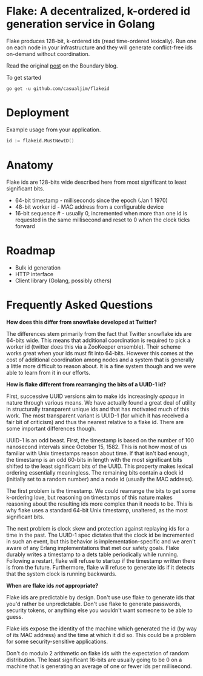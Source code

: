 # Flake: A decentralized, k-ordered id generation service in Golang


Flake produces 128-bit, k-ordered ids (read time-ordered lexically). Run one on each node in your infrastructure and they will generate conflict-free ids on-demand without coordination.

Read the original [post](http://boundary.com/blog/2012/01/12/flake-a-decentralized-k-ordered-unique-id-generator-in-erlang/) on the Boundary blog.

To get started

	go get -u github.com/casualjim/flakeid

# Deployment

Example usage from your application.

```go
id := flakeid.MustNewID()
```

# Anatomy

Flake ids are 128-bits wide described here from most significant to least significant bits.

* 64-bit timestamp - milliseconds since the epoch (Jan 1 1970)
* 48-bit worker id - MAC address from a configurable device
* 16-bit sequence # - usually 0, incremented when more than one id is requested in the same millisecond and reset to 0 when the clock ticks forward


# Roadmap

* Bulk id generation
* HTTP interface
* Client library (Golang, possibly others)


# Frequently Asked Questions

**How does this differ from snowflake developed at Twitter?**

The differences stem primarily from the fact that Twitter snowflake ids are 64-bits wide. This means that additional coordination is required to pick a worker id (twitter does this via a ZooKeeper ensemble). Their scheme works great when your ids must fit into 64-bits. However this comes at the cost of additional coordination among nodes and a system that is generally a little more difficult to reason about. It is a fine system though and we were able to learn from it in our efforts.

**How is flake different from rearranging the bits of a UUID-1 id?**

First, successive UUID versions aim to make ids increasingly _opaque_ in nature through various means. We have actually found a great deal of utility in structurally transparent unique ids and that has motivated much of this work.  The most transparent variant is UUID-1 (for which it has received a fair bit of criticism) and thus the nearest relative to a flake id. There are some important differences though.

UUID-1 is an odd beast. First, the timestamp is based on the number of 100 nanosecond intervals since October 15, 1582. This is not how most of us familiar with Unix timestamps reason about time. If that isn't bad enough, the timestamp is an odd 60-bits in length with the most significant bits shifted to the least significant bits of the UUID. This property makes lexical ordering essentially meaningless. The remaining bits contain a clock id (initially set to a random number) and a node id (usually the MAC address).

The first problem is the timestamp. We could rearrange the bits to get some k-ordering love, but reasoning on timestamps of this nature makes reasoning about the resulting ids more complex than it needs to be. This is why flake uses a standard 64-bit Unix timestamp, unaltered, as the most significant bits.

The next problem is clock skew and protection against replaying ids for a time in the past. The UUID-1 spec dictates that the clock id be incremented in such an event, but this behavior is implementation-specific and we aren't aware of any Erlang implementations that met our safety goals. Flake durably writes a timestamp to a dets table periodically while running. Following a restart, flake will refuse to startup if the timestamp written there is from the future. Furthermore, flake will refuse to generate ids if it detects that the system clock is running backwards.

**When are flake ids _not_ appropriate?**

Flake ids are predictable by design. Don't use use flake to generate ids that you'd rather be unpredictable. Don't use flake to generate passwords, security tokens, or anything else you wouldn't want someone to be able to guess.

Flake ids expose the identity of the machine which generated the id (by way of its MAC address) and the time at which it did so. This could be a problem for some security-sensitive applications.

Don't do modulo 2 arithmetic on flake ids with the expectation of random distribution. The least significant 16-bits are usually going to be 0 on a machine that is generating an average of one or fewer ids per millisecond.
